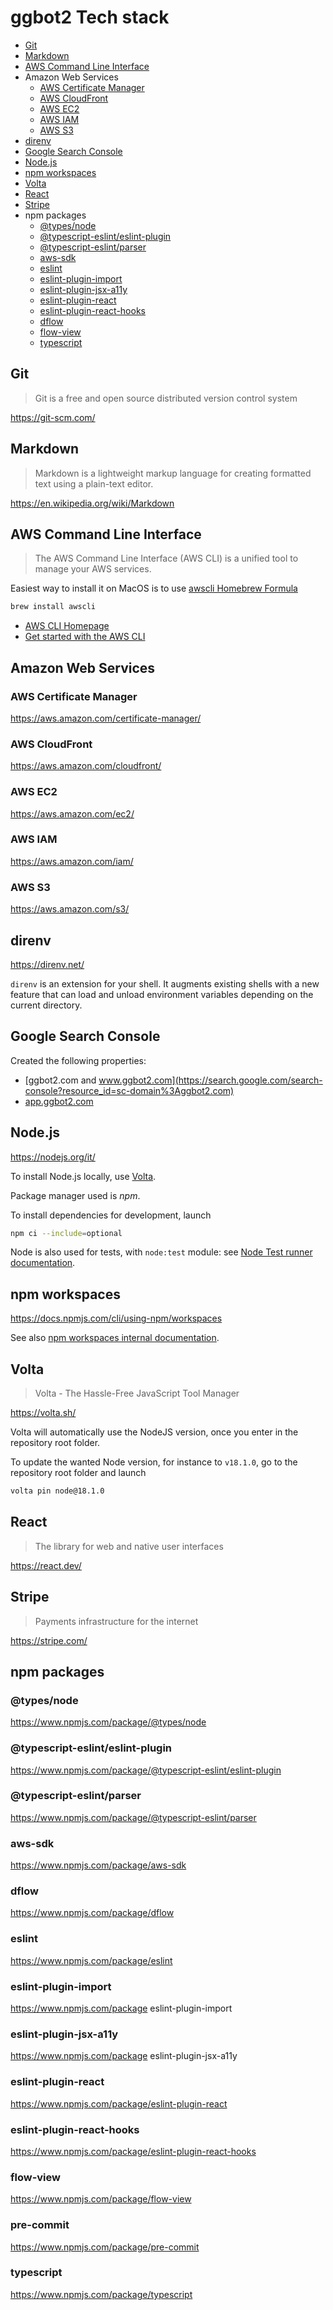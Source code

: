 # ggbot2 Tech stack

-   [Git](#git)
-   [Markdown](#markdown)
-   [AWS Command Line Interface](#aws-command-line-interface)
-   Amazon Web Services
    -   [AWS Certificate Manager](#aws-certificate-manager)
    -   [AWS CloudFront](#aws-cloudfront)
    -   [AWS EC2](#aws-ec2)
    -   [AWS IAM](#aws-iam)
    -   [AWS S3](#aws-s3)
-   [direnv](#direnv)
-   [Google Search Console](#google-search-console)
-   [Node.js](#nodejs)
-   [npm workspaces](#npm-workspaces)
-   [Volta](#volta)
-   [React](#react)
-   [Stripe](#stripe)
-   npm packages
    -   [@types/node](#typesnode)
    -   [@typescript-eslint/eslint-plugin](#typescript-eslinteslint-plugin)
    -   [@typescript-eslint/parser](#typescript-eslintparser)
    -   [aws-sdk](#aws-sdk)
    -   [eslint](#eslint)
    -   [eslint-plugin-import](#eslint-plugin-import)
    -   [eslint-plugin-jsx-a11y](#eslint-plugin-jsx-a11y)
    -   [eslint-plugin-react](#eslint-plugin-react)
    -   [eslint-plugin-react-hooks](#eslint-plugin-react-hooks)
    -   [dflow](#dflow)
    -   [flow-view](#flow-view)
    -   [typescript](#typescript)

## Git

> Git is a free and open source distributed version control system

https://git-scm.com/

## Markdown

> Markdown is a lightweight markup language for creating formatted text using a plain-text editor.

https://en.wikipedia.org/wiki/Markdown

## AWS Command Line Interface

> The AWS Command Line Interface (AWS CLI) is a unified tool to manage your AWS services.

Easiest way to install it on MacOS is to use [awscli Homebrew Formula](https://formulae.brew.sh/formula/awscli)

```sh
brew install awscli
```

-   [AWS CLI Homepage](https://aws.amazon.com/cli/)
-   [Get started with the AWS CLI](https://docs.aws.amazon.com/cli/latest/userguide/cli-chap-getting-started.html)

## Amazon Web Services

### AWS Certificate Manager

https://aws.amazon.com/certificate-manager/

### AWS CloudFront

https://aws.amazon.com/cloudfront/

### AWS EC2

https://aws.amazon.com/ec2/

### AWS IAM

https://aws.amazon.com/iam/

### AWS S3

https://aws.amazon.com/s3/

## direnv

https://direnv.net/

`direnv` is an extension for your shell. It augments existing shells with a new feature that can load and unload environment variables depending on the current directory.

## Google Search Console

Created the following properties:

-   [ggbot2.com and www.ggbot2.com](https://search.google.com/search-console?resource_id=sc-domain%3Aggbot2.com)
-   [app.ggbot2.com](https://search.google.com/search-console/sitemaps?resource_id=sc-domain%3Aapp.ggbot2.com)

## Node.js

https://nodejs.org/it/

To install Node.js locally, use [Volta](#volta).

Package manager used is _npm_.

To install dependencies for development, launch

```sh
npm ci --include=optional
```

Node is also used for tests, with `node:test` module: see [Node Test runner documentation](https://nodejs.org/api/test.html).

## npm workspaces

https://docs.npmjs.com/cli/using-npm/workspaces

See also [npm workspaces internal documentation](../../repository/docs/npm-workspaces.md).

## Volta

> Volta - The Hassle-Free JavaScript Tool Manager

https://volta.sh/

Volta will automatically use the NodeJS version, once you enter in the repository root folder.

To update the wanted Node version, for instance to `v18.1.0`, go to the repository root folder and launch

```sh
volta pin node@18.1.0
```

## React

> The library for web and native user interfaces

https://react.dev/

## Stripe

> Payments infrastructure for the internet

https://stripe.com/

## npm packages

### @types/node

https://www.npmjs.com/package/@types/node

### @typescript-eslint/eslint-plugin

https://www.npmjs.com/package/@typescript-eslint/eslint-plugin

### @typescript-eslint/parser

https://www.npmjs.com/package/@typescript-eslint/parser

### aws-sdk

https://www.npmjs.com/package/aws-sdk

### dflow

https://www.npmjs.com/package/dflow

### eslint

https://www.npmjs.com/package/eslint

### eslint-plugin-import

https://www.npmjs.com/package eslint-plugin-import

### eslint-plugin-jsx-a11y

https://www.npmjs.com/package eslint-plugin-jsx-a11y

### eslint-plugin-react

https://www.npmjs.com/package/eslint-plugin-react

### eslint-plugin-react-hooks

https://www.npmjs.com/package/eslint-plugin-react-hooks

<!-- TODO the webapp tech-stack should be in webapp/docs -->

### flow-view

https://www.npmjs.com/package/flow-view

### pre-commit

https://www.npmjs.com/package/pre-commit

### typescript

https://www.npmjs.com/package/typescript
